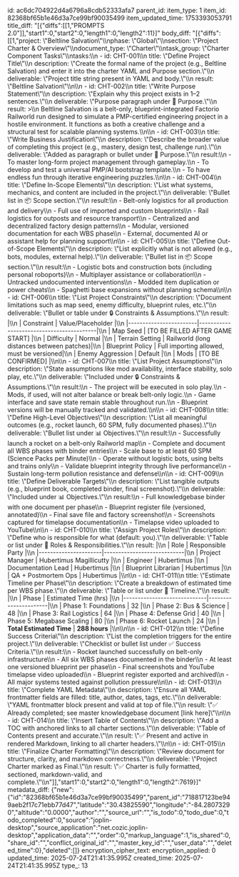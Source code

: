 id: ac6dc704922d4a6796a8cdb52333afa7
parent_id: 
item_type: 1
item_id: 82368bf65b1e46d3a7ce99bf90035499
item_updated_time: 1753393053791
title_diff: "[{\"diffs\":[[1,\"PROMPTS 2.0\"]],\"start1\":0,\"start2\":0,\"length1\":0,\"length2\":11}]"
body_diff: "[{\"diffs\":[[1,\"project: \\\"Beltline Salvation\\\"\\\nphase: \\\"Global\\\"\\\nsection: \\\"Project Charter & Overview\\\"\\\ndocument_type: \\\"Charter\\\"\\\ntask_group: \\\"Charter Component Tasks\\\"\\\ntasks:\\\n  - id: CHT-001\\\n    title: \\\"Define Project Title\\\"\\\n    description: \\\"Create the formal name of the project (e.g., Beltline Salvation) and enter it into the charter YAML and Purpose section.\\\"\\\n    deliverable: \\\"Project title string present in YAML and body.\\\"\\\n    result: \\\"Beltline Salvation\\\"\\\n\\\n  - id: CHT-002\\\n    title: \\\"Write Purpose Statement\\\"\\\n    description: \\\"Explain why this project exists in 1–2 sentences.\\\"\\\n    deliverable: \\\"Purpose paragraph under 🎯 Purpose.\\\"\\\n    result: >\\\n      Beltline Salvation is a belt-only, blueprint-integrated Factorio Railworld run designed to simulate a PMP-certified engineering project in a hostile environment. It functions as both a creative challenge and a structural test for scalable planning systems.\\\n\\\n  - id: CHT-003\\\n    title: \\\"Write Business Justification\\\"\\\n    description: \\\"Describe the broader value of completing this project (e.g., mastery, design test, challenge run).\\\"\\\n    deliverable: \\\"Added as paragraph or bullet under 🎯 Purpose.\\\"\\\n    result:\\\n      - To master long-form project management through gameplay.\\\n      - To develop and test a universal PMP/AI bootstrap template.\\\n      - To have endless fun through iterative engineering puzzles.\\\n\\\n  - id: CHT-004\\\n    title: \\\"Define In-Scope Elements\\\"\\\n    description: \\\"List what systems, mechanics, and content are included in the project.\\\"\\\n    deliverable: \\\"Bullet list in 📦 Scope section.\\\"\\\n    result:\\\n      - Belt-only logistics for all production and delivery\\\n      - Full use of imported and custom blueprints\\\n      - Rail logistics for outposts and resource transport\\\n      - Centralized and decentralized factory design patterns\\\n      - Modular, versioned documentation for each WBS phase\\\n      - External, documented AI or assistant help for planning support\\\n\\\n  - id: CHT-005\\\n    title: \\\"Define Out-of-Scope Elements\\\"\\\n    description: \\\"List explicitly what is not allowed (e.g., bots, modules, external help).\\\"\\\n    deliverable: \\\"Bullet list in 📦 Scope section.\\\"\\\n    result:\\\n      - Logistic bots and construction bots (including personal roboports)\\\n      - Multiplayer assistance or collaboration\\\n      - Untracked undocumented interventions\\\n      - Modded item duplication or power cheats\\\n      - Spaghetti base expansions without planning schema\\\n\\\n  - id: CHT-006\\\n    title: \\\"List Project Constraints\\\"\\\n    description: \\\"Document limitations such as map seed, enemy difficulty, blueprint rules, etc.\\\"\\\n    deliverable: \\\"Bullet or table under 🔒 Constraints & Assumptions.\\\"\\\n    result: |\\\n      | Constraint              | Value/Placeholder                        |\\\n      |------------------------|------------------------------------------|\\\n      | Map Seed               | [TO BE FILLED AFTER GAME START]          |\\\n      | Difficulty             | Normal                                   |\\\n      | Terrain Setting        | Railworld (long distances between patches)|\\\n      | Blueprint Policy       | Full importing allowed, must be versioned|\\\n      | Enemy Aggression       | Default                                  |\\\n      | Mods                   | [TO BE CONFIRMED]                        |\\\n\\\n  - id: CHT-007\\\n    title: \\\"List Project Assumptions\\\"\\\n    description: \\\"State assumptions like mod availability, interface stability, solo play, etc.\\\"\\\n    deliverable: \\\"Included under 🔒 Constraints & Assumptions.\\\"\\\n    result:\\\n      - The project will be executed in solo play.\\\n      - Mods, if used, will not alter balance or break belt-only logic.\\\n      - Game interface and save state remain stable throughout run.\\\n      - Blueprint versions will be manually tracked and validated.\\\n\\\n  - id: CHT-008\\\n    title: \\\"Define High-Level Objectives\\\"\\\n    description: \\\"List all meaningful outcomes (e.g., rocket launch, 60 SPM, fully documented phases).\\\"\\\n    deliverable: \\\"Bullet list under 📊 Objectives.\\\"\\\n    result:\\\n      - Successfully launch a rocket on a belt-only Railworld map\\\n      - Complete and document all WBS phases with binder entries\\\n      - Scale base to at least 60 SPM (Science Packs per Minute)\\\n      - Operate without logistic bots, using belts and trains only\\\n      - Validate blueprint integrity through live performance\\\n      - Sustain long-term pollution resistance and defense\\\n\\\n  - id: CHT-009\\\n    title: \\\"Define Deliverable Targets\\\"\\\n    description: \\\"List tangible outputs (e.g., blueprint book, completed binder, final screenshot).\\\"\\\n    deliverable: \\\"Included under 📊 Objectives.\\\"\\\n    result:\\\n      - Full knowledgebase binder with one document per phase\\\n      - Blueprint register file (versioned, annotated)\\\n      - Final save file and factory screenshot\\\n      - Screenshots captured for timelapse documentation\\\n      - Timelapse video uploaded to YouTube\\\n\\\n  - id: CHT-010\\\n    title: \\\"Assign Project Roles\\\"\\\n    description: \\\"Define who is responsible for what (default: you).\\\"\\\n    deliverable: \\\"Table or list under 👤 Roles & Responsibilities.\\\"\\\n    result: |\\\n      | Role                 | Responsible Party         |\\\n      |----------------------|----------------------------|\\\n      | Project Manager      | Hubertimus Magillicutty   |\\\n      | Engineer             | Hubertimus                |\\\n      | Documentation Lead   | Hubertimus                |\\\n      | Blueprint Librarian  | Hubertimus                |\\\n      | QA + Postmortem Ops  | Hubertimus                |\\\n\\\n  - id: CHT-011\\\n    title: \\\"Estimate Timeline per Phase\\\"\\\n    description: \\\"Create a breakdown of estimated time per WBS phase.\\\"\\\n    deliverable: \\\"Table or list under 📅 Timeline.\\\"\\\n    result: |\\\n      | Phase                       | Estimated Time (hrs) |\\\n      |-----------------------------|----------------------|\\\n      | Phase 1: Foundations        | 32                   |\\\n      | Phase 2: Bus & Science      | 48                   |\\\n      | Phase 3: Rail Logistics     | 64                   |\\\n      | Phase 4: Defense Grid       | 40                   |\\\n      | Phase 5: Megabase Scaling   | 80                   |\\\n      | Phase 6: Rocket Launch      | 24                   |\\\n      | **Total Estimated Time**    | **288 hours**        |\\\n\\\n\\\n  - id: CHT-012\\\n    title: \\\"Define Success Criteria\\\"\\\n    description: \\\"List the completion triggers for the entire project.\\\"\\\n    deliverable: \\\"Checklist or bullet list under ✅ Success Criteria.\\\"\\\n    result:\\\n      - Rocket launched successfully on belt-only infrastructure\\\n      - All six WBS phases documented in the binder\\\n      - At least one versioned blueprint per phase\\\n      - Final screenshots and YouTube timelapse video uploaded\\\n      - Blueprint register exported and archived\\\n      - All major systems tested against pollution pressure\\\n\\\n  - id: CHT-013\\\n    title: \\\"Complete YAML Metadata\\\"\\\n    description: \\\"Ensure all YAML frontmatter fields are filled: title, author, dates, tags, etc.\\\"\\\n    deliverable: \\\"YAML frontmatter block present and valid at top of file.\\\"\\\n    result: \\\"✅ Already completed; see master knowledgebase document [link here]\\\"\\\n\\\n  - id: CHT-014\\\n    title: \\\"Insert Table of Contents\\\"\\\n    description: \\\"Add a TOC with anchored links to all charter sections.\\\"\\\n    deliverable: \\\"Table of Contents present and accurate.\\\"\\\n    result: \\\"✅ Present and active in rendered Markdown, linking to all charter headers.\\\"\\\n\\\n  - id: CHT-015\\\n    title: \\\"Finalize Charter Formatting\\\"\\\n    description: \\\"Review document for structure, clarity, and markdown correctness.\\\"\\\n    deliverable: \\\"Project Charter marked as Final.\\\"\\\n    result: \\\"✅ Charter is fully formatted, sectioned, markdown-valid, and complete.\\\"\\\n\"]],\"start1\":0,\"start2\":0,\"length1\":0,\"length2\":7619}]"
metadata_diff: {"new":{"id":"82368bf65b1e46d3a7ce99bf90035499","parent_id":"718817123be949aeb2f17c71ebb77d47","latitude":"30.43825590","longitude":"-84.28073290","altitude":"0.0000","author":"","source_url":"","is_todo":0,"todo_due":0,"todo_completed":0,"source":"joplin-desktop","source_application":"net.cozic.joplin-desktop","application_data":"","order":0,"markup_language":1,"is_shared":0,"share_id":"","conflict_original_id":"","master_key_id":"","user_data":"","deleted_time":0},"deleted":[]}
encryption_cipher_text: 
encryption_applied: 0
updated_time: 2025-07-24T21:41:35.995Z
created_time: 2025-07-24T21:41:35.995Z
type_: 13